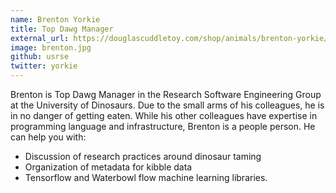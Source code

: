 ```yaml
---
name: Brenton Yorkie
title: Top Dawg Manager
external_url: https://douglascuddletoy.com/shop/animals/brenton-yorkie/
image: brenton.jpg
github: usrse
twitter: yorkie
---
```


Brenton is Top Dawg Manager in the Research Software Engineering Group
at the University of Dinosaurs. Due to the small arms of his colleagues, he
is in no danger of getting eaten. While his other colleagues have expertise
in programming language and infrastructure, Brenton is a people person. He
can help you with:

 - Discussion of research practices around dinosaur taming
 - Organization of metadata for kibble data
 - Tensorflow and Waterbowl flow machine learning libraries.

